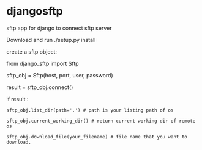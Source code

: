 djangosftp
==========

sftp app for django to connect sftp server

Download and run ./setup.py install

create a sftp object:




from  django_sftp import Sftp

sftp_obj = Sftp(host, port, user, password)

result = sftp_obj.connect()

if result :

    sftp_obj.list_dir(path='.') # path is your listing path of os
    
    sftp_obj.current_working_dir() # return current working dir of remote os
    
    sftp_obj.download_file(your_filename) # file name that you want to download.
    
    
